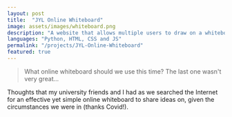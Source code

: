 ```yaml
---
layout: post
title:  "JYL Online Whiteboard"
image: assets/images/whiteboard.png
description: "A website that allows multiple users to draw on a whiteboard together"
languages: "Python, HTML, CSS and JS"
permalink: "/projects/JYL-Online-Whiteboard"
featured: true
---
```

> What online whiteboard should we use this time? The last one wasn't very great...

Thoughts that my university friends and I had as we searched the Internet for an effective yet simple online whiteboard to share ideas on, given the circumstances we were in (thanks Covid!).
